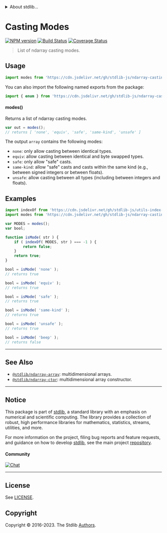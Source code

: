 <!--

@license Apache-2.0

Copyright (c) 2018 The Stdlib Authors.

Licensed under the Apache License, Version 2.0 (the "License");
you may not use this file except in compliance with the License.
You may obtain a copy of the License at

   http://www.apache.org/licenses/LICENSE-2.0

Unless required by applicable law or agreed to in writing, software
distributed under the License is distributed on an "AS IS" BASIS,
WITHOUT WARRANTIES OR CONDITIONS OF ANY KIND, either express or implied.
See the License for the specific language governing permissions and
limitations under the License.

-->


<details>
  <summary>
    About stdlib...
  </summary>
  <p>We believe in a future in which the web is a preferred environment for numerical computation. To help realize this future, we've built stdlib. stdlib is a standard library, with an emphasis on numerical and scientific computation, written in JavaScript (and C) for execution in browsers and in Node.js.</p>
  <p>The library is fully decomposable, being architected in such a way that you can swap out and mix and match APIs and functionality to cater to your exact preferences and use cases.</p>
  <p>When you use stdlib, you can be absolutely certain that you are using the most thorough, rigorous, well-written, studied, documented, tested, measured, and high-quality code out there.</p>
  <p>To join us in bringing numerical computing to the web, get started by checking us out on <a href="https://github.com/stdlib-js/stdlib">GitHub</a>, and please consider <a href="https://opencollective.com/stdlib">financially supporting stdlib</a>. We greatly appreciate your continued support!</p>
</details>

# Casting Modes

[![NPM version][npm-image]][npm-url] [![Build Status][test-image]][test-url] [![Coverage Status][coverage-image]][coverage-url] <!-- [![dependencies][dependencies-image]][dependencies-url] -->

> List of ndarray casting modes.

<!-- Section to include introductory text. Make sure to keep an empty line after the intro `section` element and another before the `/section` close. -->

<section class="intro">

</section>

<!-- /.intro -->

<!-- Package usage documentation. -->



<section class="usage">

## Usage

```javascript
import modes from 'https://cdn.jsdelivr.net/gh/stdlib-js/ndarray-casting-modes@deno/mod.js';
```

You can also import the following named exports from the package:

```javascript
import { enum } from 'https://cdn.jsdelivr.net/gh/stdlib-js/ndarray-casting-modes@deno/mod.js';
```

#### modes()

Returns a list of ndarray casting modes.

```javascript
var out = modes();
// returns [ 'none', 'equiv', 'safe', 'same-kind', 'unsafe' ]
```

The output `array` contains the following modes:

-   `none`: only allow casting between identical types.
-   `equiv`: allow casting between identical and byte swapped types.
-   `safe`: only allow "safe" casts.
-   `same-kind`: allow "safe" casts and casts within the same kind (e.g., between signed integers or between floats).
-   `unsafe`: allow casting between all types (including between integers and floats).

</section>

<!-- /.usage -->

<!-- Package usage notes. Make sure to keep an empty line after the `section` element and another before the `/section` close. -->

<section class="notes">

</section>

<!-- /.notes -->

<!-- Package usage examples. -->

<section class="examples">

## Examples

<!-- eslint no-undef: "error" -->

```javascript
import indexOf from 'https://cdn.jsdelivr.net/gh/stdlib-js/utils-index-of@deno/mod.js';
import modes from 'https://cdn.jsdelivr.net/gh/stdlib-js/ndarray-casting-modes@deno/mod.js';

var MODES = modes();
var bool;

function isMode( str ) {
    if ( indexOf( MODES, str ) === -1 ) {
        return false;
    }
    return true;
}

bool = isMode( 'none' );
// returns true

bool = isMode( 'equiv' );
// returns true

bool = isMode( 'safe' );
// returns true

bool = isMode( 'same-kind' );
// returns true

bool = isMode( 'unsafe' );
// returns true

bool = isMode( 'beep' );
// returns false
```

</section>

<!-- /.examples -->

<!-- Section to include cited references. If references are included, add a horizontal rule *before* the section. Make sure to keep an empty line after the `section` element and another before the `/section` close. -->

<section class="references">

</section>

<!-- /.references -->

<!-- Section for related `stdlib` packages. Do not manually edit this section, as it is automatically populated. -->

<section class="related">

* * *

## See Also

-   <span class="package-name">[`@stdlib/ndarray-array`][@stdlib/ndarray/array]</span><span class="delimiter">: </span><span class="description">multidimensional arrays.</span>
-   <span class="package-name">[`@stdlib/ndarray-ctor`][@stdlib/ndarray/ctor]</span><span class="delimiter">: </span><span class="description">multidimensional array constructor.</span>

</section>

<!-- /.related -->

<!-- Section for all links. Make sure to keep an empty line after the `section` element and another before the `/section` close. -->


<section class="main-repo" >

* * *

## Notice

This package is part of [stdlib][stdlib], a standard library with an emphasis on numerical and scientific computing. The library provides a collection of robust, high performance libraries for mathematics, statistics, streams, utilities, and more.

For more information on the project, filing bug reports and feature requests, and guidance on how to develop [stdlib][stdlib], see the main project [repository][stdlib].

#### Community

[![Chat][chat-image]][chat-url]

---

## License

See [LICENSE][stdlib-license].


## Copyright

Copyright &copy; 2016-2023. The Stdlib [Authors][stdlib-authors].

</section>

<!-- /.stdlib -->

<!-- Section for all links. Make sure to keep an empty line after the `section` element and another before the `/section` close. -->

<section class="links">

[npm-image]: http://img.shields.io/npm/v/@stdlib/ndarray-casting-modes.svg
[npm-url]: https://npmjs.org/package/@stdlib/ndarray-casting-modes

[test-image]: https://github.com/stdlib-js/ndarray-casting-modes/actions/workflows/test.yml/badge.svg?branch=v0.1.1
[test-url]: https://github.com/stdlib-js/ndarray-casting-modes/actions/workflows/test.yml?query=branch:v0.1.1

[coverage-image]: https://img.shields.io/codecov/c/github/stdlib-js/ndarray-casting-modes/main.svg
[coverage-url]: https://codecov.io/github/stdlib-js/ndarray-casting-modes?branch=main

<!--

[dependencies-image]: https://img.shields.io/david/stdlib-js/ndarray-casting-modes.svg
[dependencies-url]: https://david-dm.org/stdlib-js/ndarray-casting-modes/main

-->

[chat-image]: https://img.shields.io/gitter/room/stdlib-js/stdlib.svg
[chat-url]: https://app.gitter.im/#/room/#stdlib-js_stdlib:gitter.im

[stdlib]: https://github.com/stdlib-js/stdlib

[stdlib-authors]: https://github.com/stdlib-js/stdlib/graphs/contributors

[umd]: https://github.com/umdjs/umd
[es-module]: https://developer.mozilla.org/en-US/docs/Web/JavaScript/Guide/Modules

[deno-url]: https://github.com/stdlib-js/ndarray-casting-modes/tree/deno
[umd-url]: https://github.com/stdlib-js/ndarray-casting-modes/tree/umd
[esm-url]: https://github.com/stdlib-js/ndarray-casting-modes/tree/esm
[branches-url]: https://github.com/stdlib-js/ndarray-casting-modes/blob/main/branches.md

[stdlib-license]: https://raw.githubusercontent.com/stdlib-js/ndarray-casting-modes/main/LICENSE

<!-- <related-links> -->

[@stdlib/ndarray/array]: https://github.com/stdlib-js/ndarray-array/tree/deno

[@stdlib/ndarray/ctor]: https://github.com/stdlib-js/ndarray-ctor/tree/deno

<!-- </related-links> -->

</section>

<!-- /.links -->
